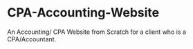 # CPA-Accounting-Website
An Accounting/ CPA Website from Scratch for a client who is a CPA/Accountant.
